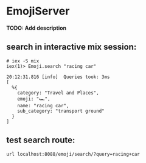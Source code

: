 # EmojiServer

**TODO: Add description**

## search in interactive mix session:

```
# iex -S mix
iex(1)> Emoji.search "racing car"

20:12:31.816 [info]  Queries took: 3ms
[
  %{
    category: "Travel and Places",
    emoji: "🏎",
    name: "racing car",
    sub_category: "transport ground"
  }
]
```

## test search route:

```
url localhost:8088/emoji/search/?query=racing+car
```